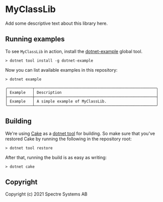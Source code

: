# MyClassLib

Add some descriptive text about this library here.

## Running examples

To see `MyClassLib` in action, install the 
[dotnet-example](https://github.com/patriksvensson/dotnet-example)
global tool.

```
> dotnet tool install -g dotnet-example
```

Now you can list available examples in this repository:

```
> dotnet example

╭───────────┬──────────────────────────────────────────────────────╮
│ Example   │ Description                                          │
├───────────┼──────────────────────────────────────────────────────┤
│ Example   │ A simple example of MyClassLib.                      │
╰───────────┴──────────────────────────────────────────────────────╯
```

## Building

We're using [Cake](https://github.com/cake-build/cake) as a 
[dotnet tool](https://docs.microsoft.com/en-us/dotnet/core/tools/global-tools) 
for building. So make sure that you've restored Cake by running 
the following in the repository root:

```
> dotnet tool restore
```

After that, running the build is as easy as writing:

```
> dotnet cake
```

## Copyright

Copyright (c) 2021 Spectre Systems AB